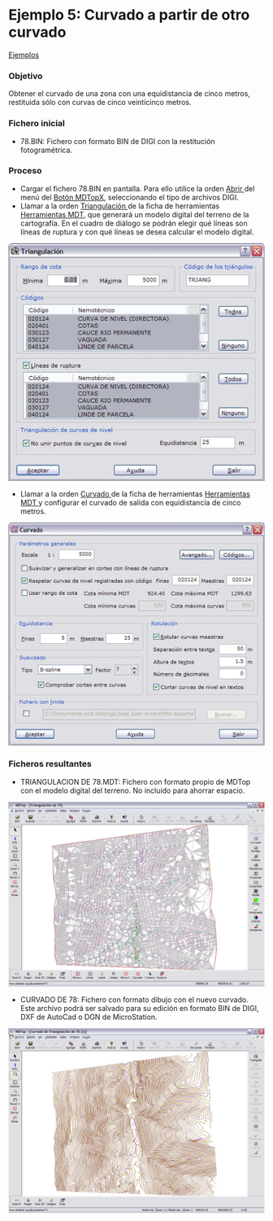 # Ejemplo 5: Curvado a partir de otro curvado

[Ejemplos](./)

### Objetivo

Obtener el curvado de una zona con una equidistancia de cinco metros, restituida sólo con curvas de cinco veinticinco metros.

### Fichero inicial

* 78.BIN: Fichero con formato BIN de DIGI con la restitución fotogramétrica.

### Proceso

* Cargar el fichero 78.BIN en pantalla. Para ello utilice la orden [Abrir ](../operaciones-con-archivos/untitled.md)del menú del [Botón MDTopX](../introduccion/untitled-10.md), seleccionando el tipo de archivos DIGI.
* Llamar a la orden [Triangulación ](../como.../untitled-326.md)de la ficha de herramientas [Herramientas MDT](../fichas-de-herramientas/untitled-249/), que generará un modelo digital del terreno de la cartografía. En el cuadro de diálogo se podrán elegir qué líneas son líneas de ruptura y con qué líneas se desea calcular el modelo digital.

![](../../.gitbook/assets/pantalla1-ejemplo5.jpg)

* Llamar a la orden [Curvado ](../como.../untitled-219.md)de la ficha de herramientas [Herramientas MDT ](../fichas-de-herramientas/untitled-249/)y configurar el curvado de salida con equidistancia de cinco metros.

![](../../.gitbook/assets/pantalla3-ejemplo5.jpg)

### Ficheros resultantes

* TRIANGULACION DE 78.MDT: Fichero con formato propio de MDTop con el modelo digital del terreno. No incluido para ahorrar espacio.

![](../../.gitbook/assets/pantalla2-ejemplo5.jpg)

* CURVADO DE 78: Fichero con formato dibujo con el nuevo curvado. Este archivo podrá ser salvado para su edición en formato BIN de DIGI, DXF de AutoCad o DGN de MicroStation.

![](../../.gitbook/assets/pantalla4-ejemplo5.jpg)

